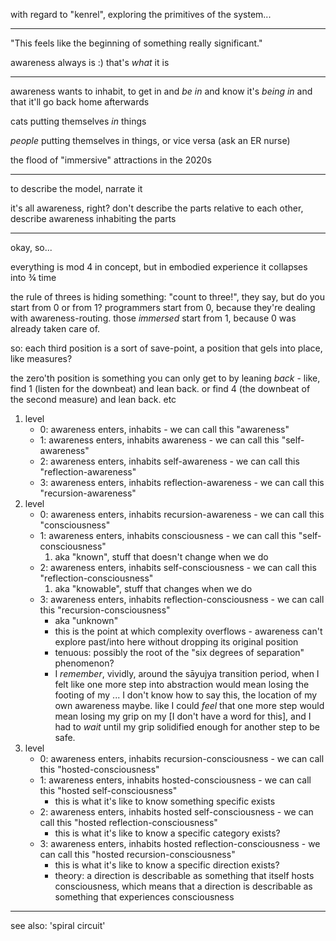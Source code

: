 with regard to "kenrel", exploring the primitives of the system...

---

"This feels like the beginning of something really significant."

awareness always is :) that's *what* it is

---

awareness wants to inhabit, to get in and *be in* and know it's *being in* and that it'll go back home afterwards

cats putting themselves *in* things

*people* putting themselves in things, or vice versa (ask an ER nurse)

the flood of "immersive" attractions in the 2020s

---

to describe the model, narrate it

it's all awareness, right? don't describe the parts relative to each other, describe awareness inhabiting the parts

---

okay, so...

everything is mod 4 in concept, but in embodied experience it collapses into ¾ time

the rule of threes is hiding something: "count to three!", they say, but do you start from 0 or from 1? programmers start from 0, because they're dealing with awareness-routing. those *immersed* start from 1, because 0 was already taken care of.

so: each third position is a sort of save-point, a position that gels into place, like measures?

the zero'th position is something you can only get to by leaning *back* - like, find 1 (listen for the downbeat) and lean back. or find 4 (the downbeat of the second measure) and lean back. etc

1. level
   * 0: awareness enters, inhabits - we can call this "awareness"
   * 1: awareness enters, inhabits awareness - we can call this "self-awareness"
   * 2: awareness enters, inhabits self-awareness - we can call this "reflection-awareness"
   * 3: awareness enters, inhabits reflection-awareness - we can call this "recursion-awareness"
2. level
   * 0: awareness enters, inhabits recursion-awareness - we can call this "consciousness"
   * 1: awareness enters, inhabits consciousness - we can call this "self-consciousness"
     1. aka "known", stuff that doesn't change when we do
   * 2: awareness enters, inhabits self-consciousness - we can call this "reflection-consciousness"
     1. aka "knowable", stuff that changes when we do
   * 3: awareness enters, inhabits reflection-consciousness - we can call this "recursion-consciousness"
     * aka "unknown"
     * this is the point at which complexity overflows - awareness can't explore past/into here without dropping its original position
     * tenuous: possibly the root of the "six degrees of separation" phenomenon?
     * I *remember*, vividly, around the sāyujya transition period, when I felt like one more step into abstraction would mean losing the footing of my ... I don't know how to say this, the location of my own awareness maybe. like I could *feel* that one more step would mean losing my grip on my [I don't have a word for this], and I had to *wait* until my grip solidified enough for another step to be safe.
3. level
   * 0: awareness enters, inhabits recursion-consciousness - we can call this "hosted-consciousness"
   * 1: awareness enters, inhabits hosted-consciousness - we can call this "hosted self-consciousness"
     * this is what it's like to know something specific exists
   * 2: awareness enters, inhabits hosted self-consciousness - we can call this "hosted reflection-consciousness"
     * this is what it's like to know a specific category exists?
   * 3: awareness enters, inhabits hosted reflection-consciousness - we can call this "hosted recursion-consciousness"
     * this is what it's like to know a specific direction exists?
     * theory: a direction is describable as something that itself hosts consciousness, which means that a direction is describable as something that experiences consciousness

---

see also: 'spiral circuit'
